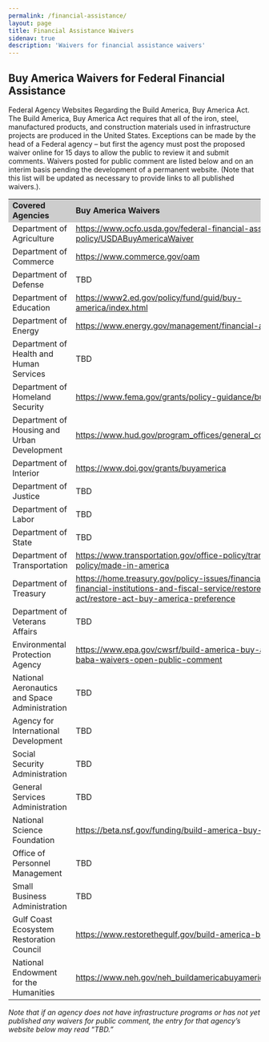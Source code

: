```yaml
---
permalink: /financial-assistance/
layout: page
title: Financial Assistance Waivers
sidenav: true
description: 'Waivers for financial assistance waivers'
---
```


## Buy America Waivers for Federal Financial Assistance

Federal Agency Websites Regarding the Build America, Buy America Act. The Build America, Buy America Act requires that all of the iron, steel, manufactured products, and construction materials used in infrastructure projects are produced in the United States. Exceptions can be made by the head of a Federal agency – but first the agency must post the proposed waiver online for 15 days to allow the public to review it and submit comments. Waivers posted for public comment are listed below and on an interim basis pending the development of a permanent website. (Note that this list will be updated as necessary to provide links to all published waivers.).

<table>
  <tr>
    <td style="background-color: #CDCDCD"><b>Covered Agencies</b></td>
    <td style="background-color: #CDCDCD"><b>Buy America Waivers</b></td>
  </tr>
  <tr>
    <td>Department of Agriculture</td>
    <td><a target="_blank" href="https://www.ocfo.usda.gov/federal-financial-assistance-policy/USDABuyAmericaWaiver">https://www.ocfo.usda.gov/federal-financial-assistance-policy/USDABuyAmericaWaiver</a></td>
   
  </tr>
  <tr>
    <td>Department of Commerce</td>
      <td><a target="_blank" href="https://www.commerce.gov/oam">https://www.commerce.gov/oam
  </a></td>
  </tr>
  <tr>
    <td>Department of Defense</td>
    <td>TBD</td>
  </tr>
  <tr>
    <td>Department of Education</td>
    <td><a target="_blank" href="https://www2.ed.gov/policy/fund/guid/buy-america/index.html">https://www2.ed.gov/policy/fund/guid/buy-america/index.html</a></td>
  </tr>
  <tr>
    <td>Department of Energy</td>
    <td><a target="_blank" href="https://www.energy.gov/management/financial-assistance">https://www.energy.gov/management/financial-assistance
  </a></td>
  </tr>
   <tr>
    <td>Department of Health and Human Services</td>
    <td>TBD</td>
  </tr> 
  <tr>
    <td>Department of Homeland Security</td>
    <td><a target="_blank" href="https://www.fema.gov/grants/policy-guidance/buy-america">https://www.fema.gov/grants/policy-guidance/buy-america
  </a></td>

  </tr> 
  <tr>
    <td>Department of Housing and Urban Development</td>
     <td><a target="_blank" href="https://www.hud.gov/program_offices/general_counsel/BABA">https://www.hud.gov/program_offices/general_counsel/BABA</a></td>
  </tr> 
  <tr>
    <td>Department of Interior</td>
    <td><a target="_blank" href="https://www.doi.gov/grants/buyamerica">https://www.doi.gov/grants/buyamerica</a></td>
  </tr> 
  <tr>
    <td>Department of Justice</td>
    <td>TBD</td>
  </tr> 
  <tr>
    <td>Department of Labor</td>
    <td>TBD</td>
  </tr> 
  <tr>
    <td>Department of State</td>
    <td>TBD</td>
  </tr> 
  <tr>
    <td>Department of Transportation</td>
        <td><a target="_blank" href="https://www.transportation.gov/office-policy/transportation-policy/made-in-america">https://www.transportation.gov/office-policy/transportation-policy/made-in-america</a></td>
  </tr> 
  <tr>
    <td>Department of Treasury</td>
     <td><a target="_blank" href="https://home.treasury.gov/policy-issues/financial-markets-financial-institutions-and-fiscal-service/restore-act/restore-act-buy-america-preference">https://home.treasury.gov/policy-issues/financial-markets-financial-institutions-and-fiscal-service/restore-act/restore-act-buy-america-preference</a></td>
  </tr> 
  <tr>
    <td>Department of Veterans Affairs</td>
    <td>TBD</td>
  </tr>
  <tr>
    <td>Environmental Protection Agency</td>
    <td><a target="_blank" href=" https://www.epa.gov/cwsrf/build-america-buy-america-baba-waivers-open-public-comment"> https://www.epa.gov/cwsrf/build-america-buy-america-baba-waivers-open-public-comment</a></td>
  </tr>
  <tr>
    <td>National Aeronautics and Space Administration</td>
    <td>TBD</td>
  </tr>
  <tr>
    <td>Agency for International Development</td>
    <td>TBD</td>
  </tr>
  <tr>
    <td>Social Security Administration</td>
    <td>TBD</td>
  </tr>
  <tr>
    <td>General Services Administration</td>
    <td>TBD</td>
  </tr>
  <tr>
    <td>National Science Foundation</td>
     <td><a target="_blank" href="https://beta.nsf.gov/funding/build-america-buy-america">https://beta.nsf.gov/funding/build-america-buy-america</a></td>
  </tr>
  <tr>
    <td>Office of Personnel Management</td>
    <td>TBD</td>
  </tr>
  <tr>
    <td>Small Business Administration</td>
    <td>TBD</td>
  </tr>
  <tr>
    <td>Gulf Coast Ecosystem Restoration Council</td>
      <td><a target="_blank" href="https://www.restorethegulf.gov/build-america-buy-america">https://www.restorethegulf.gov/build-america-buy-america</a></td>
  </tr>
  <tr>
    <td>National Endowment for the Humanities</td>
     <td><a target="_blank" href="https://www.neh.gov/neh_buildamericabuyamerica_waivers">https://www.neh.gov/neh_buildamericabuyamerica_waivers</a></td>
  </tr>
</table>

<em>Note that if an agency does not have infrastructure programs or has not yet published any waivers for public comment, the entry for that agency’s website below may read “TBD.”<em>

